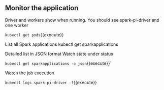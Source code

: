 ## Monitor the application

Driver and workers show when running. You should see spark-pi-driver and one worker

`kubectl get pods`{{execute}}

List all Spark applications kubectl get sparkapplications

Detailed list in JSON format Watch state under status

`kubectl get sparkapplications -o json`{{execute}}`

Watch the job execution

`kubectl logs spark-pi-driver -f`{{execute}}
